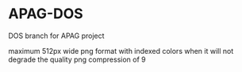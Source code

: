 # APAG-DOS
DOS branch for APAG project

maximum 512px wide
png format with indexed colors when it will not degrade the quality
png compression of 9
